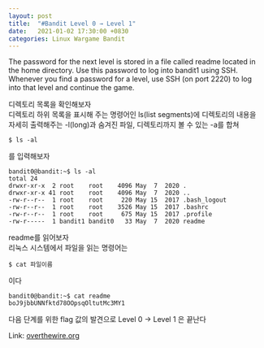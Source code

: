 ```yaml
---
layout: post
title:  "#Bandit Level 0 → Level 1"
date:   2021-01-02 17:30:00 +0830
categories: Linux Wargame Bandit
---
```


The password for the next level is stored in a file called readme located in the home directory. Use this password to log into bandit1 using SSH. Whenever you find a password for a level, use SSH (on port 2220) to log into that level and continue the game.  

디렉토리 목록을 확인해보자    
디렉토리 하위 목록을 표시해 주는 명령어인 ls(list segments)에 디렉토리의 내용을 자세히 출력해주는 -l(long)과 숨겨진 파일, 디렉토리까지 볼 수 있는 -a를 합쳐   
```
$ ls -al
```
를 입력해보자   

```
bandit0@bandit:~$ ls -al
total 24
drwxr-xr-x  2 root    root    4096 May  7  2020 .
drwxr-xr-x 41 root    root    4096 May  7  2020 ..
-rw-r--r--  1 root    root     220 May 15  2017 .bash_logout
-rw-r--r--  1 root    root    3526 May 15  2017 .bashrc
-rw-r--r--  1 root    root     675 May 15  2017 .profile
-rw-r-----  1 bandit1 bandit0   33 May  7  2020 readme
```

readme를 읽어보자   
리눅스 시스템에서 파일을 읽는 명령어는
```
$ cat 파일이름
```
이다   


```
bandit0@bandit:~$ cat readme
boJ9jbbUNNfktd78OOpsqOltutMc3MY1
```

다음 단계를 위한 flag 값의 발견으로 Level 0 → Level 1 은 끝난다



Link: [overthewire.org](https://overthewire.org/wargames/bandit/bandit1.html)
